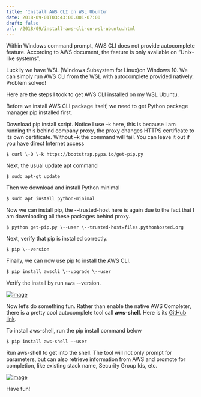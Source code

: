 ```yaml
---
title: 'Install AWS CLI on WSL Ubuntu'
date: 2018-09-01T03:43:00.001-07:00
draft: false
url: /2018/09/install-aws-cli-on-wsl-ubuntu.html
---
```


Within Windows command prompt, AWS CLI does not provide autocomplete feature. According to AWS document, the feature is only available on “Unix-like systems”.

Luckily we have WSL (Windows Subsystem for Linux)on Windows 10. We can simply run AWS CLI from the WSL with autocomplete provided natively. Problem solved!

Here are the steps I took to get AWS CLI installed on my WSL Ubuntu.

Before we install AWS CLI package itself, we need to get Python package manager pip installed first.

Download pip install script. Notice I use –k here, this is because I am running this behind company proxy, the proxy changes HTTPS certificate to its own certificate. Without –k the command will fail. You can leave it out if you have direct Internet access

```
$ curl \-O \-k https://bootstrap.pypa.io/get-pip.py  

```

Next, the usual update apt command

```
$ sudo apt-gt update  

```

Then we download and install Python minimal

```
$ sudo apt install python-minimal  

```

Now we can install pip, the --trusted-host here is again due to the fact that I am downloading all these packages behind proxy.

```
$ python get-pip.py \--user \--trusted-host=files.pythonhosted.org  

```

Next, verify that pip is installed correctly.

```
$ pip \--version  

```

Finally, we can now use pip to install the AWS CLI.

```
$ pip install awscli \--upgrade \--user  

```

Verify the install by run aws --version.

[![image](https://lh3.googleusercontent.com/-3xgongnuYzw/W4ptPsakO2I/AAAAAAAAKQM/kl2cVBLQG4wDN5u81i71Ot6EB-2GSbv4QCHMYCw/image_thumb%255B5%255D?imgmax=800 "image")](https://lh3.googleusercontent.com/-chodvDmzCKs/W4ptOAkOEDI/AAAAAAAAKQI/3ONu1xB5Dyc9V2W9ZO0ML4_ST7bJgtOfgCHMYCw/s1600-h/image%255B7%255D)

Now let’s do something fun. Rather than enable the native AWS Completer, there is a pretty cool autocomplete tool call **aws-shell**. Here is its [GitHub link](https://github.com/awslabs/aws-shell).

To install aws-shell, run the pip install command below

```
$ pip install aws-shell –-user  

```

Run aws-shell to get into the shell. The tool will not only prompt for parameters, but can also retrieve information from AWS and promote for completion, like existing stack name, Security Group Ids, etc.

[![image](https://lh3.googleusercontent.com/-k9iwQjPluf4/W4ptR4tQImI/AAAAAAAAKQU/28exd4fNfacshoIazxd-8aAZaC9EGTlRgCHMYCw/image_thumb%255B9%255D?imgmax=800 "image")](https://lh3.googleusercontent.com/-di6gYNL1iZw/W4ptQkmIN6I/AAAAAAAAKQQ/Hw9ztyqITi4lK03w4-c4jJnk2GndoIGcACHMYCw/s1600-h/image%255B13%255D)

Have fun!